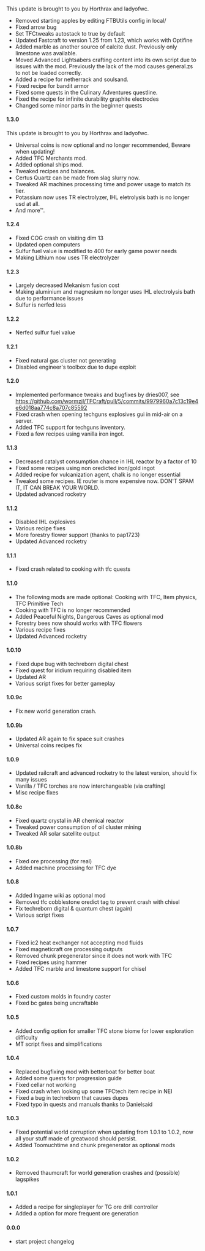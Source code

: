 ####

This update is brought to you by Horthrax and ladyofwc.
* Removed starting apples by editing FTBUtils config in local/
* Fixed arrow bug
* Set TFCtweaks autostack to true by default
* Updated Fastcraft to version 1.25 from 1.23, which works with Optifine
* Added marble as another source of calcite dust. Previously only limestone was available.
* Moved Advanced Lightsabers crafting content into its own script due to issues with the mod. Previously the lack of the mod causes general.zs to not be loaded correctly.
* Added a recipe for netherrack and soulsand.
* Fixed recipe for bandit armor
* Fixed some quests in the Culinary Adventures questline.
* Fixed the recipe for infinite durability graphite electrodes
* Changed some minor parts in the beginner quests

#### 1.3.0

This update is brought to you by Horthrax and ladyofwc.
* Universal coins is now optional and no longer recommended, Beware when updating!
* Added TFC Merchants mod.
* Added optional ships mod.
* Tweaked recipes and balances.
* Certus Quartz can be made from slag slurry now.
* Tweaked AR machines processing time and power usage to match its tier.
* Potassium now uses TR electrolyzer, IHL eletrolysis bath is no longer usd at all.
* And more™.

#### 1.2.4

* Fixed COG crash on visiting dim 13
* Updated open computers
* Sulfur fuel value is modified to 400 for early game power needs
* Making Lithium now uses TR electrolyzer

#### 1.2.3

* Largely decreased Mekanism fusion cost
* Making aluminium and magnesium no longer uses IHL electrolysis bath due to performance issues
* Sulfur is nerfed less

#### 1.2.2

* Nerfed sulfur fuel value

#### 1.2.1

* Fixed natural gas cluster not generating
* Disabled engineer's toolbox due to dupe exploit

#### 1.2.0

* Implemented performance tweaks and bugfixes by dries007, see https://github.com/wormzjl/TFCraft/pull/5/commits/9979960a7c13c19e4e6d018aa774c8a707c85592
* Fixed crash when opening techguns explosives gui in mid-air on a server.
* Added TFC support for techguns inventory.
* Fixed a few recipes using vanilla iron ingot.

#### 1.1.3

* Decreased catalyst consumption chance in IHL reactor by a factor of 10
* Fixed some recipes using non oredicted iron/gold ingot
* Added recipe for vulcanization agent, chalk is no longer essential
* Tweaked some recipes. IE router is more expensive now. DON'T SPAM IT, IT CAN BREAK YOUR WORLD.
* Updated advanced rocketry

#### 1.1.2

* Disabled IHL explosives
* Various recipe fixes
* More forestry flower support (thanks to pap1723)
* Updated Advanced rocketry


#### 1.1.1

* Fixed crash related to cooking with tfc quests

#### 1.1.0

* The following mods are made optional: Cooking with TFC, Item physics, TFC Primitive Tech
* Cooking with TFC is no longer recommended
* Added Peaceful Nights, Dangerous Caves as optional mod
* Forestry bees now should works with TFC flowers
* Various recipe fixes
* Updated Advanced rocketry

#### 1.0.10

* Fixed dupe bug with techreborn digital chest
* Fixed quest for iridium requiring disabled item
* Updated AR
* Various script fixes for better gameplay

#### 1.0.9c

* Fix new world generation crash.

#### 1.0.9b

* Updated AR again to fix space suit crashes
* Universal coins recipes fix

#### 1.0.9

* Updated railcraft and advanced rocketry to the latest version, should fix many issues
* Vanilla / TFC torches are now interchangeable (via crafting)
* Misc recipe fixes

#### 1.0.8c

* Fixed quartz crystal in AR chemical reactor
* Tweaked power consumption of oil cluster mining
* Tweaked AR solar satellite output

#### 1.0.8b

* Fixed ore processing (for real)
* Added machine processing for TFC dye

#### 1.0.8

* Added Ingame wiki as optional mod
* Removed tfc cobblestone oredict tag to prevent crash with chisel
* Fix techreborn digital & quantum chest (again)
* Various script fixes

#### 1.0.7

* Fixed ic2 heat exchanger not accepting mod fluids
* Fixed magneticraft ore processing outputs
* Removed chunk pregenerator since it does not work with TFC
* Fixed recipes using hammer
* Added TFC marble and limestone support for chisel

#### 1.0.6

* Fixed custom molds in foundry caster
* Fixed bc gates being uncraftable

#### 1.0.5

* Added config option for smaller TFC stone biome for lower exploration difficulty
* MT script fixes and simplifications

#### 1.0.4

* Replaced bugfixing mod with betterboat for better boat
* Added some quests for progression guide
* Fixed cellar not working
* Fixed crash when looking up some TFCtech item recipe in NEI
* Fixed a bug in techreborn that causes dupes
* Fixed typo in quests and manuals thanks to Danielsaid

#### 1.0.3

* Fixed potential world corruption when updating from 1.0.1 to 1.0.2, now all your stuff made of greatwood should persist.
* Added Toomuchtime and chunk pregenerator as optional mods

#### 1.0.2

* Removed thaumcraft for world generation crashes and (possible) lagspikes

#### 1.0.1

* Added a recipe for singleplayer for TG ore drill controller
* Added a option for more frequent ore generation

#### 0.0.0

* start project changelog